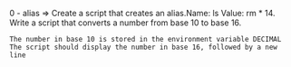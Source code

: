 0 - alias => Create a script that creates an alias.Name: ls Value: rm *
14. Write a script that converts a number from base 10 to base 16.

    The number in base 10 is stored in the environment variable DECIMAL
    The script should display the number in base 16, followed by a new line

